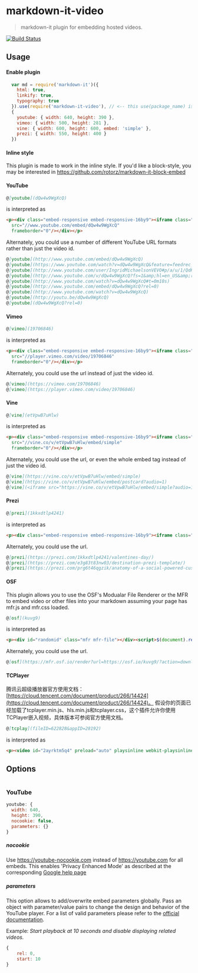 # markdown-it-video

> markdown-it plugin for embedding hosted videos.

[![Build Status](https://travis-ci.org/CenterForOpenScience/markdown-it-video.svg?branch=master)](https://travis-ci.org/CenterForOpenScience/markdown-it-video)

## Usage

#### Enable plugin

```js
  var md = require('markdown-it')({
    html: true,
    linkify: true,
    typography: true
  }).use(require('markdown-it-video'), // <-- this use(package_name) is required 
  {
    youtube: { width: 640, height: 390 },
    vimeo: { width: 500, height: 281 },
    vine: { width: 600, height: 600, embed: 'simple' },
    prezi: { width: 550, height: 400 }
  })
```
#### Inline style

This plugin is made to work in the inline style. If you'd like a block-style, you may be interested in https://github.com/rotorz/markdown-it-block-embed

#### YouTube

```md
@[youtube](dQw4w9WgXcQ)
```

is interpreted as

```html
<p><div class="embed-responsive embed-responsive-16by9"><iframe class="embed-responsive-item" id="youtubeplayer" type="text/html" width="640" height="390"
  src="//www.youtube.com/embed/dQw4w9WgXcQ"
  frameborder="0"/></div></p>
```

Alternately, you could use a number of different YouTube URL formats rather than just the video id.

```md
@[youtube](http://www.youtube.com/embed/dQw4w9WgXcQ)
@[youtube](https://www.youtube.com/watch?v=dQw4w9WgXcQ&feature=feedrec_centerforopenscience_index)
@[youtube](http://www.youtube.com/user/IngridMichaelsonVEVO#p/a/u/1/QdK8U-VIH_o)
@[youtube](http://www.youtube.com/v/dQw4w9WgXcQ?fs=1&amp;hl=en_US&amp;rel=0)
@[youtube](http://www.youtube.com/watch?v=dQw4w9WgXcQ#t=0m10s)
@[youtube](http://www.youtube.com/embed/dQw4w9WgXcQ?rel=0)
@[youtube](http://www.youtube.com/watch?v=dQw4w9WgXcQ)
@[youtube](http://youtu.be/dQw4w9WgXcQ)
@[youtube](dQw4w9WgXcQ?rel=0)
```

#### Vimeo

```md
@[vimeo](19706846)
```

is interpreted as

```html
<p><div class="embed-responsive embed-responsive-16by9"><iframe class="embed-responsive-item" id="vimeoplayer" type="text/html" width="500" height="281"
  src="//player.vimeo.com/video/19706846"
  frameborder="0"/></div></p>
```

Alternately, you could use the url instead of just the video id.

```md
@[vimeo](https://vimeo.com/19706846)
@[vimeo](https://player.vimeo.com/video/19706846)
```

#### Vine

```md
@[vine](etVpwB7uHlw)
```

is interpreted as

```html
<p><div class="embed-responsive embed-responsive-16by9"><iframe class="embed-responsive-item" id="vineplayer" type="text/html" width="600" height="600"
  src="//vine.co/v/etVpwB7uHlw/embed/simple"
  frameborder="0"/></div></p>
```

Alternately, you could use the url, or even the whole embed tag instead of just the video id.

```md
@[vine](https://vine.co/v/etVpwB7uHlw/embed/simple)
@[vine](https://vine.co/v/etVpwB7uHlw/embed/postcard?audio=1)
@[vine](<iframe src="https://vine.co/v/etVpwB7uHlw/embed/simple?audio=1" width="600" height="600" frameborder="0"></iframe><script src="https://platform.vine.co/static/scripts/embed.js"></script>)
```

#### Prezi

```md
@[prezi](1kkxdtlp4241)
```

is interpreted as 

```html
<p><div class="embed-responsive embed-responsive-16by9"><iframe class="embed-responsive-item" id="preziplayer" type="text/html" width="550" height="400" src="https://prezi.com/embed/1kkxdtlp4241/?bgcolor=ffffff&amp;lock_to_path=0&amp;autoplay=0&amp;autohide_ctrls=0&amp;landing_data=bHVZZmNaNDBIWnNjdEVENDRhZDFNZGNIUE43MHdLNWpsdFJLb2ZHanI5N1lQVHkxSHFxazZ0UUNCRHloSXZROHh3PT0&amp;landing_sign=1kD6c0N6aYpMUS0wxnQjxzSqZlEB8qNFdxtdjYhwSuI" frameborder="0" webkitallowfullscreen mozallowfullscreen allowfullscreen></iframe></div></p>
```

Alternately, you could use the url.

```md
@[prezi](https://prezi.com/1kkxdtlp4241/valentines-day/)
@[prezi](https://prezi.com/e3g83t83nw03/destination-prezi-template/)
@[prezi](https://prezi.com/prg6t46qgzik/anatomy-of-a-social-powered-customer-service-win/)
```

#### OSF

This plugin allows you to use the OSF's Modualar File Renderer or the MFR to embed video or other files
 into your markdown assuming your page has mfr.js and mfr.css loaded.

```md
@[osf](kuvg9)
```

is interpreted as

```html
<p><div id="randomid" class="mfr mfr-file"></div><script>$(document).ready(function () {new mfr.Render("randomid", "https://mfr.osf.io/render?url=https://osf.io/kuvg9/?action=download%26mode=render");    }); </script></p>
```

Alternately, you could use the url.

```md
@[osf](https://mfr.osf.io/render?url=https://osf.io/kuvg9/?action=download)
```
#### TCPlayer

腾讯云超级播放器官方使用文档：[https://cloud.tencent.com/document/product/266/14424](https://cloud.tencent.com/document/product/266/14424)。
假设你的页面已经加载了tcplayer.min.js、hls.min.js和tcplayer.css，这个插件允许你使用TCPlayer嵌入视频，具体版本可参阅官方使用文档。

```md
@[tcplay](fileID=622828&appID=28192)
```

is interpreted as

```html
<p><video id="2ayrktm5q4" preload="auto" playsinline webkit-playsinline x5-playsinline class="tcplay-file"></video><script>window.onload = function () {new TCPlayer("2ayrktm5q4", { fileID: "622828", appID: "28192", width: "640", height: "390", autoplay: false})}; </script></p>
```

## Options

```js

```

### YouTube

```js
youtube: {
  width: 640,
  height: 390,
  nocookie: false,
  parameters: {}
}
```

##### nocookie

Use https://youtube-nocookie.com instead of https://youtube.com for all embeds. This enables 'Privacy Enhanced Mode' as described at the corresponding [Google help page](https://support.google.com/youtube/answer/171780)

##### parameters

This option allows to add/overwrite embed parameters globally.
Pass an object with parameter/value pairs to change the design and behavior of the YouTube player.
For a list of valid parameters please refer to the [official documentation](https://developers.google.com/youtube/player_parameters#Parameters).

Example:
*Start playback at 10 seconds and disable displaying related videos.*

```js
{
    rel: 0,
    start: 10
}
```
